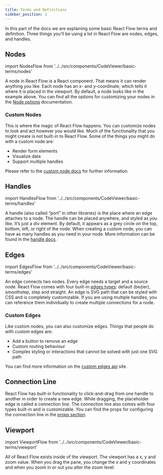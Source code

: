 ```yaml
---
title: Terms and Definitions
sidebar_position: 1
---
```


In this part of the docs we are explaining some basic React Flow terms and definition. Three things you’ll be using a lot in React Flow are nodes, edges, and handles.

## Nodes

import NodesFlow from '../../src/components/CodeViewer/basic-terms/nodes'

<NodesFlow />

A node in React Flow is a React component. That means it can render anything you like. Each node has an x- and y-coordinate, which tells it where it is placed in the viewport. By default, a node looks like in the example above. You can find all the options for customizing your nodes in the [Node options](/docs/api/nodes/node-options/) documentation.

### Custom Nodes

This is where the magic of React Flow happens. You can customize nodes to look and act however you would like. Much of the functionality that you might create is not built-in to React Flow. Some of the things you might do with a custom node are:

- Render form elements
- Visualize data
- Support multiple handles

Please refer to the [custom node docs](/docs/guides/custom-nodes/) for further information.

## Handles

import HandlesFlow from '../../src/components/CodeViewer/basic-terms/handles'

<HandlesFlow />

A handle (also called “port” in other libraries) is the place where an edge attaches to a node. The handle can be placed anywhere, and styled as you like. It’s just a div element. By default, it appears as a grey circle on the top, bottom, left, or right of the node. When creating a custom node, you can have as many handles as you need in your node. More information can be found in the [handle docs](/docs/api/nodes/handle/).

## Edges

import EdgesFlow from '../../src/components/CodeViewer/basic-terms/edges'

<EdgesFlow />

An edge connects two nodes. Every edge needs a target and a source node. React Flow comes with four built-in [edges types](/docs/examples/edges/edge-types/): default (bezier), smoothstep, step and straight. An edge is SVG path that can be styled with CSS and is completely customizable. If you are using multiple handles, you can reference them individually to create multiple connections for a node.

### Custom Edges

Like custom nodes, you can also customize edges. Things that people do with custom edges are:

- Add a button to remove an edge
- Custom routing behaviour
- Complex styling or interactions that cannot be solved with just one SVG path

You can find more information on the [custom edges api](/docs/api/edges/custom-edges/) site.

## Connection Line

React Flow has built-in functionality to click-and-drag from one handle to another in order to create a new edge. While dragging, the placeholder edge is called a connection line. The connection line also comes with four types built-in and is customizable. You can find the props for configuring the connection line in the [props section](/docs/api/react-flow-props/#connection-line).

## Viewport

import ViewportFlow from '../../src/components/CodeViewer/basic-terms/viewport'

<ViewportFlow />

All of React Flow exists inside of the viewport. The viewport has a x, y and zoom value. When you drag the pane, you change the x and y coordinates and when you zoom in or out you alter the zoom level.
